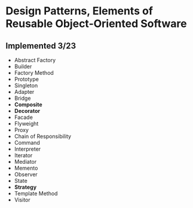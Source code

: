 # Design Patterns, Elements of Reusable Object-Oriented Software



## Implemented **3/23**

- Abstract Factory
- Builder
- Factory Method
- Prototype
- Singleton
- Adapter
- Bridge
- **Composite**
- **Decorator**
- Facade
- Flyweight
- Proxy
- Chain of Responsibility
- Command
- Interpreter
- Iterator
- Mediator
- Memento
- Observer
- State
- **Strategy**
- Template Method
- Visitor
